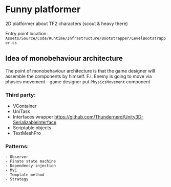 # Funny platformer
2D platformer about TF2 characters (scout & heavy there)

Entry point location: ```Assets/Source/Code/Runtime/Infrastructure/Bootstrapper/LevelBootstrapper.cs```

## Idea of monobehaviour architecture
The point of monobehaviour architecture is that the game designer will assemble the components by himself.
F.i. Enemy is going to move via physics movement - game designer put ```PhysicsMovement``` component

### __Third party:__
   + VContainer
   + UniTask
   + Interfaces wrapper https://github.com/Thundernerd/Unity3D-SerializableInterface 
   + Scriptable objects
   + TextMeshPro
     
### ____Patterns:____ 
    - Observer
    - Finate state machine
    - Dependency injection
    - MVC
    - Template method
    - Strategy
